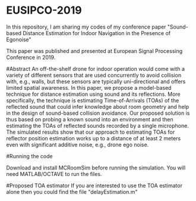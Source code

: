 # EUSIPCO-2019
In this repository, I am sharing my codes of my conference paper "Sound-based Distance Estimation for Indoor Navigation in the Presence of Egonoise"

This paper was published and presented at European Signal Processing Conference in 2019.

#Abstract
An off-the-shelf drone for indoor operation would come with a variety of different sensors that are used concurrently to avoid collision with, e.g., walls, but these sensors are typically uni-directional and offers limited spatial awareness. In this paper, we propose a model-based technique for distance estimation using sound and its reflections. More specifically, the technique is estimating Time-of-Arrivals (TOAs) of the reflected sound that could infer knowledge about room geometry and help in the design of sound-based collision avoidance. Our proposed solution is thus based on probing a known sound into an environment and then estimating the TOAs of reflected sounds recorded by a single microphone. The simulated results show that our approach to estimating TOAs for reflector position estimation works up to a distance of at least 2 meters even with significant additive noise, e.g., drone ego noise.

#Running the code

Download and install MCRoomSim before running the simulation.
You will need MATLAB/OCTAVE to run the files.

#Proposed TOA estimator
If you are interested to use the TOA estimator alone then you could find the file "delayEstimation.m"

